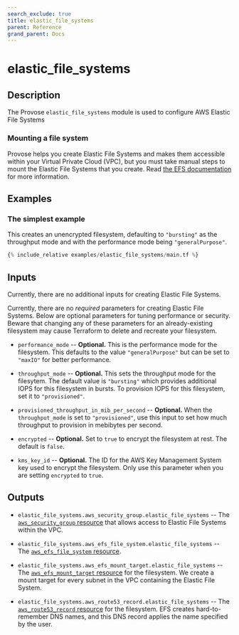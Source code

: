 ```yaml
---
search_exclude: true
title: elastic_file_systems
parent: Reference
grand_parent: Docs
---
```


# elastic_file_systems

## Description

The Provose `elastic_file_systems` module is used to configure AWS Elastic File Systems

### Mounting a file system

Provose helps you create Elastic File Systems and makes them accessible within your Virtual Private Cloud (VPC), but you must take manual steps to mount the Elastic File Systems that you create. Read [the EFS documentation](https://docs.aws.amazon.com/efs/latest/ug/mounting-fs.html) for more information.

## Examples

### The simplest example

This creates an unencrypted filesystem, defaulting to `"bursting"` as the throughput mode and with the performance mode being `"generalPurpose"`.

```terraform
{% include_relative examples/elastic_file_systems/main.tf %}
```

## Inputs

Currently, there are no additional inputs for creating Elastic File Systems.

Currently, there are no _required_ parameters for creating Elastic File Systems. Below are optional parameters for tuning performance or security. Beware that changing any of these parameters for an already-existing filesystem may cause Terraform to delete and recreate your filesystem.

- `performance_mode` -- **Optional.** This is the performance mode for the filesystem. This defaults to the value `"generalPurpose"` but can be set to `"maxIO"` for better performance.

- `throughput_mode` -- **Optional.** This sets the throughput mode for the filesytem. The default value is `"bursting"` which provides additional IOPS for this filesystem in bursts. To provision IOPS for this filesystem, set it to `"provisioned"`.

- `provisioned_throughput_in_mib_per_second` -- **Optional.** When the `throughput_mode` is set to `"provisioned"`, use this input to set how much throughput to provision in mebibytes per second.

- `encrypted` -- **Optional.** Set to `true` to encrypt the filesystem at rest. The default is `false`.

- `kms_key_id` -- **Optional.** The ID for the AWS Key Management System key used to encrypt the filesystem. Only use this parameter when you are setting `encrypted` to `true`.

## Outputs

- `elastic_file_systems.aws_security_group.elastic_file_systems` -- The [`aws_security_group` resource](https://registry.terraform.io/providers/hashicorp/aws/3.0.0/docs/resources/security_group) that allows access to Elastic File Systems within the VPC.

- `elastic_file_systems.aws_efs_file_system.elastic_file_systems` -- The [`aws_efs_file_system` resource](https://registry.terraform.io/providers/hashicorp/aws/3.0.0/docs/resources/efs_file_system).

- `elastic_file_systems.aws_efs_mount_target.elastic_file_systems` -- The [`aws_efs_mount_target` resource](https://registry.terraform.io/providers/hashicorp/aws/3.0.0/docs/resources/efs_mount_target) for the filesystem. We create a mount target for every subnet in the VPC containing the Elastic File System.

- `elastic_file_systems.aws_route53_record.elastic_file_systems` -- The [`aws_route53_record` resource](https://registry.terraform.io/providers/hashicorp/aws/3.0.0/docs/resources/route53_record) for the filesystem. EFS creates hard-to-remember DNS names, and this DNS record applies the name specified by the user.

